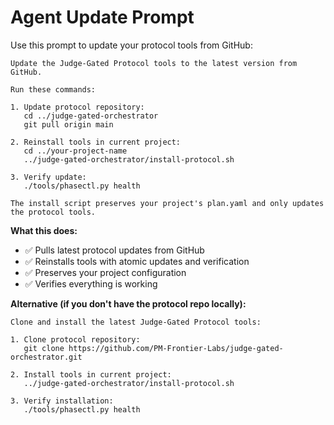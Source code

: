 # Agent Update Prompt

Use this prompt to update your protocol tools from GitHub:

```
Update the Judge-Gated Protocol tools to the latest version from GitHub.

Run these commands:

1. Update protocol repository:
   cd ../judge-gated-orchestrator
   git pull origin main

2. Reinstall tools in current project:
   cd ../your-project-name
   ../judge-gated-orchestrator/install-protocol.sh

3. Verify update:
   ./tools/phasectl.py health

The install script preserves your project's plan.yaml and only updates the protocol tools.
```

**What this does:**
- ✅ Pulls latest protocol updates from GitHub
- ✅ Reinstalls tools with atomic updates and verification
- ✅ Preserves your project configuration
- ✅ Verifies everything is working

**Alternative (if you don't have the protocol repo locally):**
```
Clone and install the latest Judge-Gated Protocol tools:

1. Clone protocol repository:
   git clone https://github.com/PM-Frontier-Labs/judge-gated-orchestrator.git

2. Install tools in current project:
   ../judge-gated-orchestrator/install-protocol.sh

3. Verify installation:
   ./tools/phasectl.py health
```
